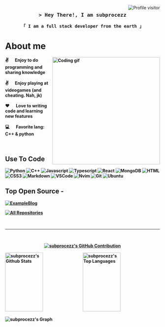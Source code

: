 <a href="https://komarev.com/ghpvc/?username=subprocezz">
  <img align="right" src="https://komarev.com/ghpvc/?username=subprocezz&label=Visitors&color=0e75b6&style=flat" alt="Profile visitor" />
</a>
<!-- Intro  -->
<h3 align="center">
        <samp>&gt; Hey There!, I am
                <b>subprocezz</b>
        </samp>
</h3>

<p align="center"> 
  <samp>
    <b>「 I am a full stack developer from <b>the earth</b> 」
  </samp>
</p>
      
<!-- About Section -->
 # About me
 
<p>
 <img align="right" width="350" src="/assets/programmer.gif" alt="Coding gif" />
  
 ✌️ &emsp; Enjoy to do programming and sharing knowledge <br/><br/>
 ✌️ &emsp; Enjoy playing at videogames (and cheating. Nah, jk) <br/><br/>
 ❤️ &emsp; Love to writing code and learning new features<br/><br/>
 💻 &emsp; Favorite lang: C++ & python
 

</p>
<br/>

## Use To Code

![Python](https://img.shields.io/badge/Python-007acc?style=for-the-badge&logo=Python&logoColor=yellow)
![C++](https://img.shields.io/badge/-C++-007acc?style=for-the-badge&logo=c%2B%2B)
![Javascript](https://img.shields.io/badge/Javascript-F0DB4F?style=for-the-badge&labelColor=black&logo=javascript&logoColor=F0DB4F)
![Typescript](https://img.shields.io/badge/Typescript-007acc?style=for-the-badge&labelColor=black&logo=typescript&logoColor=007acc)
![React](https://img.shields.io/badge/-React-61DBFB?style=for-the-badge&labelColor=black&logo=react&logoColor=61DBFB)
![MongoDB](https://img.shields.io/badge/MongoDB-4EA94B?style=for-the-badge&logo=mongodb&logoColor=white)
![HTML](https://img.shields.io/badge/HTML5-E34F26?style=for-the-badge&logo=html5&logoColor=white)
![CSS3](https://img.shields.io/badge/CSS3-1572B6?style=for-the-badge&logo=css3&logoColor=white)
![Markdown](https://img.shields.io/badge/Markdown-000000?style=for-the-badge&logo=markdown&logoColor=white)
![VSCode](https://img.shields.io/badge/Visual_Studio-0078d7?style=for-the-badge&logo=visual%20studio&logoColor=white)
![Nvim](https://img.shields.io/badge/neovim-green?style=for-the-badge&logo=neovim&logoColor=white)
![Git](https://img.shields.io/badge/Git-F05032?style=for-the-badge&logo=git&logoColor=white)
![Ubuntu](https://img.shields.io/badge/Ubuntu-F05032?style=for-the-badge&logo=Ubuntu&logoColor=white)
<br/>

## Top Open Source -
[![ExampleBlog](https://github-readme-stats.vercel.app/api/pin/?username=subprocezz&repo=ExampleBlog&border_color=7F3FBF&bg_color=0D1117&title_color=C9D1D9&text_color=8B949E&icon_color=7F3FBF)](https://github.com/subprocezz/ExampleBlog)

<p align="left">
  <a href="https://github.com/subprocezz?tab=repositories" target="_blank"><img alt="All Repositories" title="All Repositories" src="https://img.shields.io/badge/-All%20Repos-2962FF?style=for-the-badge&logo=koding&logoColor=white"/></a>
</p>

<br/>
<hr/>
<br/>

<p align="center">
  <a href="https://github.com/subprocezz">
    <img src="https://github-profile-summary-cards.vercel.app/api/cards/profile-details?username=subprocezz&theme=radical" alt="subprocezz's GitHub Contribution"/>
  </a>
</p>

<a> 
    <a href="https://github.com/subprocezz"><img alt="subprocezz's Github Stats" src="https://denvercoder1-github-readme-stats.vercel.app/api?username=subprocezz&show_icons=true&count_private=true&theme=react&border_color=7F3FBF&bg_color=0D1117&title_color=F85D7F&icon_color=F8D866" height="192px" width="49.5%"/></a>
  <a href="https://github.com/subprocezz"><img alt="subprocezz's Top Languages" src="https://denvercoder1-github-readme-stats.vercel.app/api/top-langs/?username=subprocezz&langs_count=8&layout=compact&theme=react&border_color=7F3FBF&bg_color=0D1117&title_color=F85D7F&icon_color=F8D866" height="192px" width="49.5%"/></a>
  <br/>
</a>


![subprocezz's Graph](https://github-readme-activity-graph.vercel.app/graph?username=subprocezz&custom_title=subprocezz%20GitHub%20Activity%20Graph&bg_color=0D1117&color=7F3FBF&line=7F3FBF&point=7F3FBF&area_color=FFFFFF&title_color=FFFFFF&area=true)
